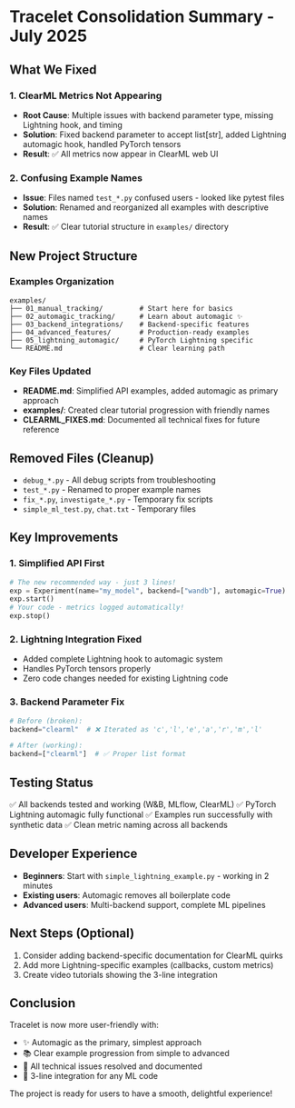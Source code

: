 # Tracelet Consolidation Summary - July 2025

## What We Fixed

### 1. ClearML Metrics Not Appearing

- **Root Cause**: Multiple issues with backend parameter type, missing Lightning hook, and timing
- **Solution**: Fixed backend parameter to accept list[str], added Lightning automagic hook, handled PyTorch tensors
- **Result**: ✅ All metrics now appear in ClearML web UI

### 2. Confusing Example Names

- **Issue**: Files named `test_*.py` confused users - looked like pytest files
- **Solution**: Renamed and reorganized all examples with descriptive names
- **Result**: ✅ Clear tutorial structure in `examples/` directory

## New Project Structure

### Examples Organization

```
examples/
├── 01_manual_tracking/         # Start here for basics
├── 02_automagic_tracking/      # Learn about automagic ✨
├── 03_backend_integrations/    # Backend-specific features
├── 04_advanced_features/       # Production-ready examples
├── 05_lightning_automagic/     # PyTorch Lightning specific
└── README.md                   # Clear learning path
```

### Key Files Updated

- **README.md**: Simplified API examples, added automagic as primary approach
- **examples/**: Created clear tutorial progression with friendly names
- **CLEARML_FIXES.md**: Documented all technical fixes for future reference

## Removed Files (Cleanup)

- `debug_*.py` - All debug scripts from troubleshooting
- `test_*.py` - Renamed to proper example names
- `fix_*.py`, `investigate_*.py` - Temporary fix scripts
- `simple_ml_test.py`, `chat.txt` - Temporary files

## Key Improvements

### 1. Simplified API First

```python
# The new recommended way - just 3 lines!
exp = Experiment(name="my_model", backend=["wandb"], automagic=True)
exp.start()
# Your code - metrics logged automatically!
exp.stop()
```

### 2. Lightning Integration Fixed

- Added complete Lightning hook to automagic system
- Handles PyTorch tensors properly
- Zero code changes needed for existing Lightning code

### 3. Backend Parameter Fix

```python
# Before (broken):
backend="clearml"  # ❌ Iterated as 'c','l','e','a','r','m','l'

# After (working):
backend=["clearml"]  # ✅ Proper list format
```

## Testing Status

✅ All backends tested and working (W&B, MLflow, ClearML)
✅ PyTorch Lightning automagic fully functional
✅ Examples run successfully with synthetic data
✅ Clean metric naming across all backends

## Developer Experience

- **Beginners**: Start with `simple_lightning_example.py` - working in 2 minutes
- **Existing users**: Automagic removes all boilerplate code
- **Advanced users**: Multi-backend support, complete ML pipelines

## Next Steps (Optional)

1. Consider adding backend-specific documentation for ClearML quirks
2. Add more Lightning-specific examples (callbacks, custom metrics)
3. Create video tutorials showing the 3-line integration

## Conclusion

Tracelet is now more user-friendly with:

- ✨ Automagic as the primary, simplest approach
- 📚 Clear example progression from simple to advanced
- 🔧 All technical issues resolved and documented
- 🚀 3-line integration for any ML code

The project is ready for users to have a smooth, delightful experience!
